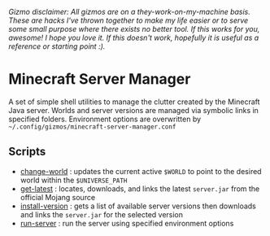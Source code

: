 *Gizmo disclaimer: All gizmos are on a they-work-on-my-machine basis. These are hacks I've thrown together to make my life easier or to serve some small purpose where there exists no better tool. If this works for you, awesome! I hope you love it. If this doesn't work, hopefully it is useful as a reference or starting point :).*

# Minecraft Server Manager
A set of simple shell utilities to manage the clutter created by the Minecraft Java server.
Worlds and server versions are managed via symbolic links in specified folders.
Environment options are overwritten by `~/.config/gizmos/minecraft-server-manager.conf`

## Scripts
- [change-world](./change-world) : updates the current active `$WORLD` to point to the desired world within the `$UNIVERSE_PATH`
- [get-latest](./get-latest) : locates, downloads, and links the latest `server.jar` from the official Mojang source
- [install-version](./install-version) : gets a list of available server versions then downloads and links the `server.jar` for the selected version
- [run-server](./run-server) : run the server using specified environment options
